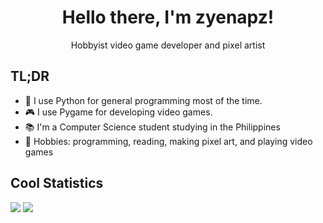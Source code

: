 <h1 align="center">
  Hello there, I'm zyenapz!
</h1>
<p align="center">
  Hobbyist video game developer and pixel artist
</p>

## TL;DR
- 🐍 I use Python for general programming most of the time.
- 🎮 I use Pygame for developing video games.
- 📚 I'm a Computer Science student studying in the Philippines
- 💪 Hobbies: programming, reading, making pixel art, and playing video games

## Cool Statistics
<img src="https://github-readme-stats.vercel.app/api?username=zyenapz&&show_icons=true&title_color=C60C85&icon_color=C60C85&text_color=F2386D&bg_color=FFFFFF" />
<img src="https://github-readme-stats.vercel.app/api/top-langs/?username=zyenapz&layout=compact&title_color=C60C85&bg_color=FFFFFF&text_color=C60C85" />
